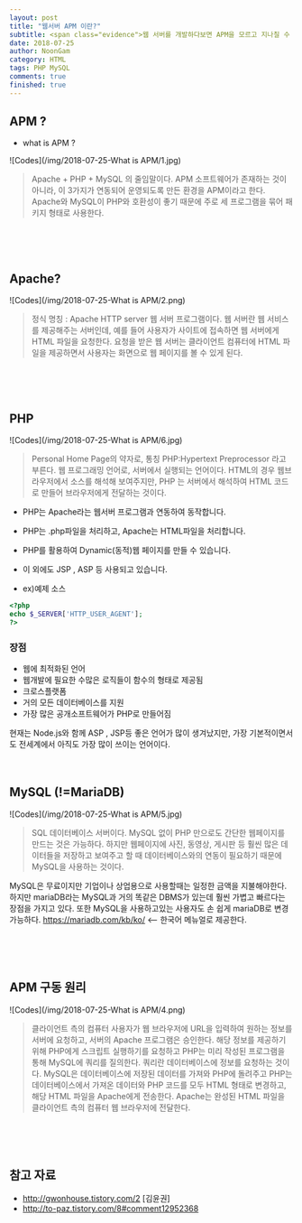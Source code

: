 ```yaml
---
layout: post
title: "웹서버 APM 이란?"
subtitle: <span class="evidence">웹 서버를 개발하다보면 APM을 모르고 지나칠 수 없다.</span>
date: 2018-07-25
author: NoonGam
category: HTML
tags: PHP MySQL
comments: true
finished: true
---
```




## APM ?

- what is APM ? <br>

![Codes](/img/2018-07-25-What is APM/1.jpg)
> Apache + PHP + MySQL 의 줄임말이다. APM 소프트웨어가 존재하는 것이 아니라, 이 3가지가 연동되어 운영되도록 만든 환경을 APM이라고 한다. Apache와 MySQL이 PHP와 호환성이 좋기 때문에 주로 세 프로그램을 묶어 패키지 형태로 사용한다.


<br><br><br>

## Apache?

![Codes](/img/2018-07-25-What is APM/2.png)
> 정식 명칭 : Apache HTTP server
웹 서버 프로그램이다. 웹 서버란 웹 서비스를 제공해주는 서버인데, 예를 들어 사용자가 사이트에 접속하면 웹 서버에게 HTML 파일을 요청한다. 요청을 받은 웹 서버는 클라이언트 컴퓨터에 HTML 파일을 제공하면서 사용자는 화면으로 웹 페이지를 볼 수 있게 된다.

<br><br><br>

## PHP

![Codes](/img/2018-07-25-What is APM/6.jpg)

> Personal Home Page의 약자로, 통칭 PHP:Hypertext Preprocessor 라고 부른다.
웹 프로그래밍 언어로, 서버에서 실행되는 언어이다. HTML의 경우 웹브라우저에서 소스를 해석해 보여주지만, PHP 는 서버에서 해석하여 HTML 코드로 만들어 브라우저에게 전달하는 것이다.

- PHP는 Apache라는 웹서버 프로그램과 연동하여 동작합니다.
- PHP는 .php파일을 처리하고, Apache는 HTML파일을 처리합니다.
- PHP를 활용하여 Dynamic(동적)웹 페이지를 만들 수 있습니다.
- 이 외에도 JSP , ASP 등 사용되고 있습니다.

- ex)예제 소스
```php
<?php
echo $_SERVER['HTTP_USER_AGENT'];
?>
```

### 장점

- 웹에 최적화된 언어
- 웹개발에 필요한 수많은 로직들이 함수의 형태로 제공됨
- 크로스플랫폼
- 거의 모든 데이터베이스를 지원
- 가장 많은 공개소프트웨어가 PHP로 만들어짐

현재는 Node.js와 함께 ASP , JSP등 좋은 언어가 많이 생겨났지만, 가장 기본적이면서도 전세계에서 아직도 가장 많이 쓰이는 언어이다.
<br><br><br>

## MySQL (!=MariaDB)

![Codes](/img/2018-07-25-What is APM/5.jpg)

> SQL 데이터베이스 서버이다. MySQL 없이 PHP 만으로도 간단한 웹페이지를 만드는 것은 가능하다. 하지만 웹페이지에 사진, 동영상, 게시판 등 훨씬 많은 데이터들을 저장하고 보여주고 할 때 데이터베이스와의 연동이 필요하기 때문에 MySQL을 사용하는 것이다.

MySQL은 무료이지만 기업이나 상업용으로 사용할때는 일정한 금액을 지불해야한다. 하지만 mariaDB라는 MySQL과 거의 똑같은 DBMS가 있는데 훨씬 가볍고 빠르다는 장점을 가지고 있다. 또한 MySQL을 사용하고있는 사용자도 손 쉽게 mariaDB로 변경 가능하다.
https://mariadb.com/kb/ko/ <-- 한국어 메뉴얼로 제공한다.

<br><br><br>

## APM 구동 원리

![Codes](/img/2018-07-25-What is APM/4.png)

>클라이언트 측의 컴퓨터 사용자가 웹 브라우저에 URL을 입력하여 원하는 정보를 서버에 요청하고, 서버의 Apache 프로그램은 승인한다.
해당 정보를 제공하기 위해 PHP에게 스크립트 실행하기를 요청하고 PHP는 미리 작성된 프로그램을 통해 MySQL에 쿼리를 질의한다.
쿼리란 데이터베이스에 정보를 요청하는 것이다.
MySQL은 데이터베이스에 저장된 데이터를 가져와 PHP에 돌려주고 PHP는 데이터베이스에서 가져온 데이터와 PHP 코드를 모두 HTML 형태로 변경하고, 해당 HTML 파일을 Apache에게 전송한다.
Apache는 완성된 HTML 파일을 클라이언트 측의 컴퓨터 웹 브라우저에 전달한다.

<br><br><br>

## 참고 자료

- http://gwonhouse.tistory.com/2 [김윤권]
- http://to-paz.tistory.com/8#comment12952368
